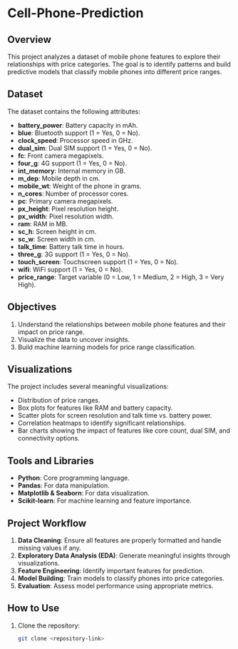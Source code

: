 # Cell-Phone-Prediction

## Overview
This project analyzes a dataset of mobile phone features to explore their relationships with price categories. The goal is to identify patterns and build predictive models that classify mobile phones into different price ranges.

## Dataset
The dataset contains the following attributes:
- **battery_power**: Battery capacity in mAh.
- **blue**: Bluetooth support (1 = Yes, 0 = No).
- **clock_speed**: Processor speed in GHz.
- **dual_sim**: Dual SIM support (1 = Yes, 0 = No).
- **fc**: Front camera megapixels.
- **four_g**: 4G support (1 = Yes, 0 = No).
- **int_memory**: Internal memory in GB.
- **m_dep**: Mobile depth in cm.
- **mobile_wt**: Weight of the phone in grams.
- **n_cores**: Number of processor cores.
- **pc**: Primary camera megapixels.
- **px_height**: Pixel resolution height.
- **px_width**: Pixel resolution width.
- **ram**: RAM in MB.
- **sc_h**: Screen height in cm.
- **sc_w**: Screen width in cm.
- **talk_time**: Battery talk time in hours.
- **three_g**: 3G support (1 = Yes, 0 = No).
- **touch_screen**: Touchscreen support (1 = Yes, 0 = No).
- **wifi**: WiFi support (1 = Yes, 0 = No).
- **price_range**: Target variable (0 = Low, 1 = Medium, 2 = High, 3 = Very High).

## Objectives
1. Understand the relationships between mobile phone features and their impact on price range.
2. Visualize the data to uncover insights.
3. Build machine learning models for price range classification.

## Visualizations
The project includes several meaningful visualizations:
- Distribution of price ranges.
- Box plots for features like RAM and battery capacity.
- Scatter plots for screen resolution and talk time vs. battery power.
- Correlation heatmaps to identify significant relationships.
- Bar charts showing the impact of features like core count, dual SIM, and connectivity options.

## Tools and Libraries
- **Python**: Core programming language.
- **Pandas**: For data manipulation.
- **Matplotlib & Seaborn**: For data visualization.
- **Scikit-learn**: For machine learning and feature importance.

## Project Workflow
1. **Data Cleaning**: Ensure all features are properly formatted and handle missing values if any.
2. **Exploratory Data Analysis (EDA)**: Generate meaningful insights through visualizations.
3. **Feature Engineering**: Identify important features for prediction.
4. **Model Building**: Train models to classify phones into price categories.
5. **Evaluation**: Assess model performance using appropriate metrics.

## How to Use
1. Clone the repository:
   ```bash
   git clone <repository-link>
